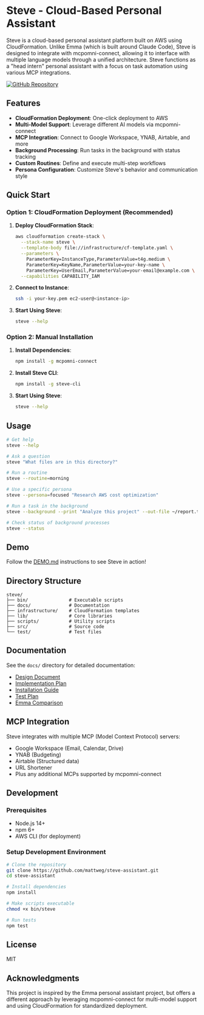 # Steve - Cloud-Based Personal Assistant

Steve is a cloud-based personal assistant platform built on AWS using CloudFormation. Unlike Emma (which is built around Claude Code), Steve is designed to integrate with mcpomni-connect, allowing it to interface with multiple language models through a unified architecture. Steve functions as a "head intern" personal assistant with a focus on task automation using various MCP integrations.

[![GitHub Repository](https://img.shields.io/badge/GitHub-steve--assistant-blue?logo=github)](https://github.com/mattweg/steve-assistant)

## Features

- **CloudFormation Deployment**: One-click deployment to AWS
- **Multi-Model Support**: Leverage different AI models via mcpomni-connect
- **MCP Integration**: Connect to Google Workspace, YNAB, Airtable, and more
- **Background Processing**: Run tasks in the background with status tracking
- **Custom Routines**: Define and execute multi-step workflows
- **Persona Configuration**: Customize Steve's behavior and communication style

## Quick Start

### Option 1: CloudFormation Deployment (Recommended)

1. **Deploy CloudFormation Stack**:
   ```bash
   aws cloudformation create-stack \
     --stack-name steve \
     --template-body file://infrastructure/cf-template.yaml \
     --parameters \
       ParameterKey=InstanceType,ParameterValue=t4g.medium \
       ParameterKey=KeyName,ParameterValue=your-key-name \
       ParameterKey=UserEmail,ParameterValue=your-email@example.com \
     --capabilities CAPABILITY_IAM
   ```

2. **Connect to Instance**:
   ```bash
   ssh -i your-key.pem ec2-user@<instance-ip>
   ```

3. **Start Using Steve**:
   ```bash
   steve --help
   ```

### Option 2: Manual Installation

1. **Install Dependencies**:
   ```bash
   npm install -g mcpomni-connect
   ```

2. **Install Steve CLI**:
   ```bash
   npm install -g steve-cli
   ```

3. **Start Using Steve**:
   ```bash
   steve --help
   ```

## Usage

```bash
# Get help
steve --help

# Ask a question
steve "What files are in this directory?"

# Run a routine
steve --routine=morning

# Use a specific persona
steve --persona=focused "Research AWS cost optimization"

# Run a task in the background
steve --background --print "Analyze this project" --out-file ~/report.txt

# Check status of background processes
steve --status
```

## Demo

Follow the [DEMO.md](DEMO.md) instructions to see Steve in action!

## Directory Structure

```
steve/
├── bin/               # Executable scripts
├── docs/              # Documentation
├── infrastructure/    # CloudFormation templates
├── lib/               # Core libraries
├── scripts/           # Utility scripts
├── src/               # Source code
└── test/              # Test files
```

## Documentation

See the `docs/` directory for detailed documentation:

- [Design Document](docs/steve-design.md)
- [Implementation Plan](docs/steve-implementation-plan.md)
- [Installation Guide](docs/steve-installation.md)
- [Test Plan](docs/steve-test-plan.md)
- [Emma Comparison](docs/steve-comparison.md)

## MCP Integration

Steve integrates with multiple MCP (Model Context Protocol) servers:

- Google Workspace (Email, Calendar, Drive)
- YNAB (Budgeting)
- Airtable (Structured data)
- URL Shortener
- Plus any additional MCPs supported by mcpomni-connect

## Development

### Prerequisites

- Node.js 14+
- npm 6+
- AWS CLI (for deployment)

### Setup Development Environment

```bash
# Clone the repository
git clone https://github.com/mattweg/steve-assistant.git
cd steve-assistant

# Install dependencies
npm install

# Make scripts executable
chmod +x bin/steve

# Run tests
npm test
```

## License

MIT

## Acknowledgments

This project is inspired by the Emma personal assistant project, but offers a different approach by leveraging mcpomni-connect for multi-model support and using CloudFormation for standardized deployment.